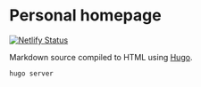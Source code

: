 # Personal homepage

[![Netlify Status](https://api.netlify.com/api/v1/badges/43b3f035-6242-4a48-b514-d33969c653dd/deploy-status)](https://app.netlify.com/sites/jaan-xyz/deploys)

Markdown source compiled to HTML using [Hugo](https://gohugo.io/).

```
hugo server
```

